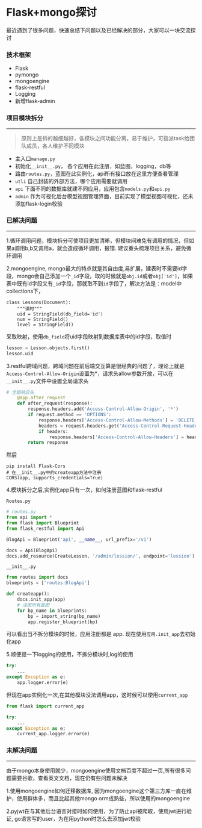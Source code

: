 # Flask+mongo探讨

最近遇到了很多问题，快速总结下问题以及已经解决的部分，大家可以一块交流探讨

### 技术框架

- Flask
- pymongo
- mongoengine
- flask-restful
- Logging
- 新增flask-admin

### 项目模块拆分

------

> 原则上是拆的越细越好，各模块之间功能分离，易于维护，可指派task给团队成员，各人维护不同模块

- 主入口`manage.py`
- 初始化`__init__.py`， 各个应用在此注册，如蓝图，logging，db等
- 路由`routes.py`，蓝图在此实例化，api所有接口放在这里方便查看管理 
- `utli` 自己封装的外部方法，哪个应用需要就调用
- `api` 下面不同的数据库就建不同应用，应用包含`models.py`和`api.py`
- `admin` 作为可视化后台模型视图管理界面，目前实现了模型视图可视化，还未添加flask-login校验

### 已解决问题

------

1.循环调用问题，模块拆分可使项目更加清晰，但模块间难免有调用的情况，但如果a调用b,b又调用a，就会造成循环调用，报错.  建议重头梳理项目关系，避免循环调用

2.mongoengine, mongo最大的特点就是其自由度,易扩展，建表时不需要id字段，mongo会自己添加一个`_id`字段，取的时候就是`obj.id`或者`obj['id']`，如果表中既有id字段又有`_id`字段，那就取不到`id`字段了，解决方法是：model中collections下，

```
class Lessons(Document):
    """课时"""
    uid = StringField(db_field='id')
    num = StringField()
    level = StringField()
```

采取映射，使用`db_field`将uid字段映射到数据库表中的id字段，取值时

```python
lesson = Lesson.objects.first()
lesson.uid
```

3.restful跨域问题，跨域问题在前后端交互算是很经典的问题了，理论上就是`Access-Control-Allow-Origin`设置为*，请求头allow参数开放，可以在`__init__.py`文件中设置全局请求头

```python
# 全局响应头
    @app.after_request
    def after_request(response):
        response.headers.add('Access-Control-Allow-Origin', '*')
        if request.method == 'OPTIONS':
            response.headers['Access-Control-Allow-Methods'] = 'DELETE, GET, POST, PUT'
            headers = request.headers.get('Access-Control-Request-Headers')
            if headers:
                response.headers['Access-Control-Allow-Headers'] = headers
        return response
```

然后

```
pip install Flask-Cors
# 在__init__.py中的createapp方法中注册
CORS(app, supports_credentials=True)
```

4.模块拆分之后,实例化app只有一次，如何注册蓝图和flask-restful

`Routes.py`

```python
# routes.py
from api import *
from flask import Blueprint
from flask_restful import Api

BlogApi = Blueprint('api', __name__, url_prefix='/v1')

docs = Api(BlogApi)
docs.add_resource(CreateLesson, '/admin/lession/', endpoint='lession')
```

`__init__.py`

```python
from routes import docs
blueprints = ['routes:BlogApi']

def createapp():
    docs.init_app(app)
    # 注册所有蓝图
    for bp_name in blueprints:
        bp = import_string(bp_name)
        app.register_blueprint(bp)
```

可以看出当不拆分模块的时候，应用注册都是 app.   现在使用`应用.init_app`去初始化app

5.顺便提一下logging的使用，不拆分模块时,log的使用

```python
try:
    ...
except Exception as e:
    app.logger.error(e)
```

但现在app实例化一次,在其他模块没法调用app，这时候可以使用`current_app`

```python
from flask import current_app

try:
    ...
except Exception as e:
    current_app.logger.error(e)
```



### 未解决问题

------

由于mongo本身使用就少，mongoengine使用文档百度不超过一页,所有很多问题需要谷歌，查看英文文档，现在仍有些问题未解决

1.使用mongoengine如何迁移数据库,   因为mongoengine这个第三方库一直在维护，使用群体多，而且比起其他mongo orm成熟些，所以使用的mongoengine

2.pyjwt在与其他后台语言对接时如何使用，为了防止api被爬取，使用jwt进行验证, go语言写的user，为在用python时怎么去添加jwt校验


